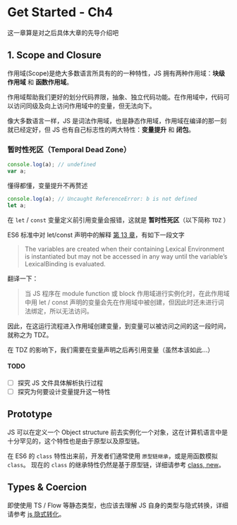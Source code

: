 # Get Started - Ch4

这一章算是对之后具体大章的先导介绍吧

## 1. Scope and Closure

作用域(Scope)是绝大多数语言所具有的的一种特性，JS 拥有两种作用域：**块级作用域** 和 **函数作用域**。

作用域帮助我们更好的划分代码界限，抽象、独立代码功能。在作用域中，代码可以访问同级及向上访问作用域中的变量，但无法向下。

像大多数语言一样，JS 是词法作用域，也是静态作用域，作用域在编译的那一刻就已经定好，但 JS 也有自己标志性的两大特性：**变量提升** 和 **闭包**。

### 暂时性死区（Temporal Dead Zone）

```js
console.log(a); // undefined
var a;
```

懂得都懂，变量提升不再赘述

```js
console.log(a); // Uncaught ReferenceError: b is not defined
let a;
```

在 `let` / `const` 变量定义前引用变量会报错，这就是 **暂时性死区**（以下简称 `TDZ` ）

ES6 标准中对 let/const 声明中的解释 [第 13 章](https://link.segmentfault.com/?url=http%3A%2F%2Fwww.ecma-international.org%2Fecma-262%2F6.0%2F%23sec-let-and-const-declarations)，有如下一段文字

> The variables are created when their containing Lexical Environment is instantiated but may not be accessed in any way until the variable’s LexicalBinding is evaluated.

翻译一下：

> 当 JS 程序在 module function 或 block 作用域进行实例化时，在此作用域中用 let / const 声明的变量会先在作用域中被创建，但因此时还未进行词法绑定，所以无法访问。

因此，在这运行流程进入作用域创建变量，到变量可以被访问之间的这一段时间，就称之为 TDZ。

在 TDZ 的影响下，我们需要在变量声明之后再引用变量（虽然本该如此...）

#### TODO

- [ ] 探究 JS 文件具体解析执行过程
- [ ] 探究为何要设计变量提升这一特性

## Prototype

JS 可以在定义一个 Object structure 前去实例化一个对象，这在计算机语言中是十分罕见的，这个特性也是由于原型以及原型链。

在 ES6 的 `class` 特性出来前，开发者们通常使用 `原型链继承`，或是用函数模拟 `class`。 现在的 `class` 的继承特性仍然是基于原型链，详细请参考 [class, new](../../class&new.md)。

## Types & Coercion

即使使用 TS / Flow 等静态类型，也应该去理解 JS 自身的类型与隐式转换，详细请参考 [js 隐式转化](../../js隐式转化.md)。
